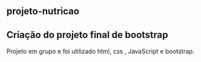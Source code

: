 ## projeto-nutricao
## Criação do projeto final de bootstrap

Projeto em grupo e foi utilizado html, css , JavaScript e bootstrap. 

